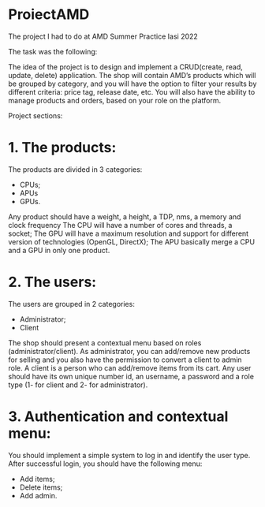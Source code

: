 # ProiectAMD

The project I had to do at AMD Summer Practice Iasi 2022

The task was the following:

The idea of the project is to design and implement a CRUD(create, read, update, delete)
application. The shop will contain AMD’s products which will be grouped by category, and you will
have the option to filter your results by different criteria: price tag, release date, etc. You will also
have the ability to manage products and orders, based on your role on the platform.

Project sections:

# 1. The products:
The products are divided in 3 categories:
* CPUs;
* APUs
* GPUs.

Any product should have a weight, a height, a TDP, nms, a memory and clock frequency
The CPU will have a number of cores and threads, a socket;
The GPU will have a maximum resolution and support for different version of technologies
(OpenGL, DirectX);
The APU basically merge a CPU and a GPU in only one product.

# 2. The users:

The users are grouped in 2 categories:
* Administrator;
* Client

The shop should present a contextual menu based on roles (administrator/client).
As administrator, you can add/remove new products for selling and you also have the
permission to convert a client to admin role.
A client is a person who can add/remove items from its cart.
Any user should have its own unique number id, an username, a password and a role type (1-
for client and 2- for administrator).

# 3. Authentication and contextual menu:

You should implement a simple system to log in and identify the user type. After successful
login, you should have the following menu:
* Add items;
* Delete items;
* Add admin.
